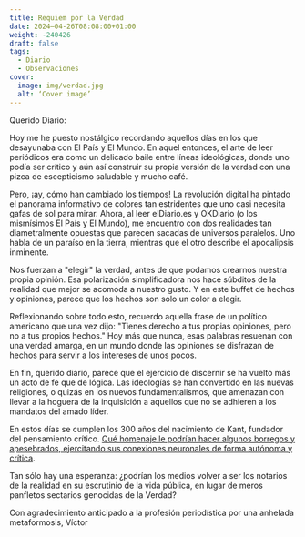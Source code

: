```yaml
---
title: Requiem por la Verdad
date: 2024–04-26T08:08:00+01:00
weight: -240426
draft: false
tags:
  - Diario
  - Observaciones
cover:
  image: img/verdad.jpg
  alt: ‘Cover image’
---
```


Querido Diario:

Hoy me he puesto nostálgico recordando aquellos días en los que desayunaba con El País y El Mundo. En aquel entonces, el arte de leer periódicos era como un delicado baile entre líneas ideológicas, donde uno podía ser crítico y aún así construir su propia versión de la verdad con una pizca de escepticismo saludable y mucho café.

Pero, ¡ay, cómo han cambiado los tiempos! La revolución digital ha pintado el panorama informativo de colores tan estridentes que uno casi necesita gafas de sol para mirar. Ahora, al leer elDiario.es y OKDiario (o los mismísimos El País y El Mundo), me encuentro con dos realidades tan diametralmente opuestas que parecen sacadas de universos paralelos. Uno habla de un paraíso en la tierra, mientras que el otro describe el apocalipsis inminente.

Nos fuerzan a "elegir" la verdad, antes de que podamos crearnos nuestra propia opinión. Esa polarización simplificadora nos hace súbditos de la realidad que mejor se acomoda a nuestro gusto. Y en este buffet de hechos y opiniones, parece que los hechos son solo un color a elegir.

Reflexionando sobre todo esto, recuerdo aquella frase de un político americano que una vez dijo: "Tienes derecho a tus propias opiniones, pero no a tus propios hechos." Hoy más que nunca, esas palabras resuenan con una verdad amarga, en un mundo donde las opiniones se disfrazan de hechos para servir a los intereses de unos pocos.

En fin, querido diario, parece que el ejercicio de discernir se ha vuelto más un acto de fe que de lógica. Las ideologías se han convertido en las nuevas religiones, o quizás en los nuevos fundamentalismos, que amenazan con llevar a la hoguera de la inquisición a aquellos que no se adhieren a los mandatos del amado líder. 

En estos días se cumplen los 300 años del nacimiento de Kant, fundador del pensamiento crítico. [Qué homenaje le podrían hacer algunos borregos y apesebrados, ejercitando sus conexiones neuronales de forma autónoma y crítica](https://odasnac.com/es/posts/kant/).

Tan sólo hay una esperanza: ¿podrían los medios volver a ser los notarios de la realidad en su escrutinio de la vida pública, en lugar de meros panfletos sectarios genocidas de la Verdad?

Con agradecimiento anticipado a la profesión periodística por una anhelada metaformosis,
Víctor